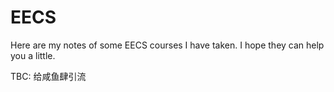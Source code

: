 # EECS

Here are my notes of some EECS courses I have taken. I hope they can help you a little.

TBC: 给咸鱼肆引流
